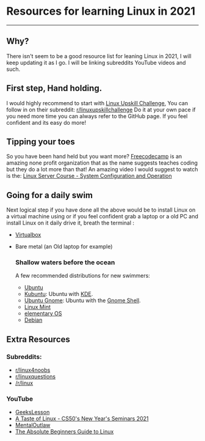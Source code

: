 # Resources for learning Linux in 2021

------

## Why?

There isn't seem to be a good resource list for leaning Linux in 2021, I will keep updating it as I go. I will be linking subreddits YouTube videos and such.


## First step, Hand holding.

I would highly recommend to start with [Linux Upskill Challenge](https://linuxupskillchallenge.org/), You can follow in on their subreddit: [r/linuxupskillchallenge](https://reddit.com/r/linuxupskillchallenge/) 
Do it at your own pace if you need more time you can always refer to the GitHub page. If you feel confident and its easy do more!

## Tipping your toes

So you have been hand held but you want more? [Freecodecamp](https://www.freecodecamp.org/) is an amazing none profit organization that as the name suggests teaches coding but they do a lot more than that!
An amazing video I would suggest to watch is the:
[Linux Server Course - System Configuration and Operation](https://www.youtube.com/watch?v=WMy3OzvBWc0)

## Going for a daily swim

Next logical step if you have done all the above would be to install Linux on a virtual machine using or if you feel confident grab a laptop or a old PC and install Linux on it daily drive it, breath the terminal :

- [Virtualbox](https://www.virtualbox.org/)

- Bare metal (an Old laptop for example)

  ### Shallow waters before the ocean

  A few recommended distributions for new swimmers:

  - [Ubuntu](http://www.ubuntu.com/)
  - [Kubuntu](http://www.kubuntu.org/): Ubuntu with [KDE](http://www.kde.org/).
  - [Ubuntu Gnome](http://ubuntugnome.org/): Ubuntu with the [Gnome Shell](http://www.gnome.org/gnome-3/).
  - [Linux Mint](http://www.linuxmint.com/)
  - [elementary OS](http://elementaryos.org/)
  - [Debian](http://www.debian.org/)

## Extra Resources

### Subreddits:

- [r/linux4noobs](https://www.reddit.com/r/linux4noobs/)
- [r/linuxquestions](https://www.reddit.com/r/linuxquestions/)
- [/r/linux](https://www.reddit.com/r/linux)

### YouTube

- [GeeksLesson](https://www.youtube.com/c/GeeksLesson/videos)
- [A Taste of Linux - CS50's New Year's Seminars 2021](https://www.youtube.com/watch?v=Om1yU_IVB2w&t=1904s)
- [MentalOutlaw](https://www.youtube.com/c/MentalOutlaw)
- [The Absolute Beginners Guide to Linux](https://www.youtube.com/watch?v=dxrH1061CPw&list=PLTMkAHxXQRwiLmfsFMX4RA7dhoPge2D1X&index=5)

